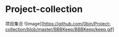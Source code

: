 # Project-collection
项目集合
![image][https://github.com/0bin/Project-collection/blob/master/BBBKeep/BBBKeep/keep.gif]

